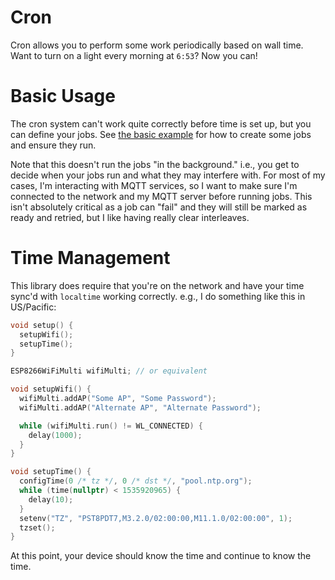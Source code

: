 # Cron

Cron allows you to perform some work periodically based on wall time.
Want to turn on a light every morning at `6:53`?  Now you can!

# Basic Usage

The cron system can't work quite correctly before time is set up, but
you can define your jobs.  See [the basic
example](examples/basic/basic.ino) for how to create some jobs and
ensure they run.

Note that this doesn't run the jobs "in the background."  i.e., you
get to decide when your jobs run and what they may interfere with.
For most of my cases, I'm interacting with MQTT services, so I want to
make sure I'm connected to the network and my MQTT server before
running jobs.  This isn't absolutely critical as a job can "fail" and
they will still be marked as ready and retried, but I like having
really clear interleaves.

# Time Management

This library does require that you're on the network and have your
time sync'd with `localtime` working correctly.   e.g., I do something
like this in US/Pacific:

```cpp
void setup() {
  setupWifi();
  setupTime();
}

ESP8266WiFiMulti wifiMulti; // or equivalent

void setupWifi() {
  wifiMulti.addAP("Some AP", "Some Password");
  wifiMulti.addAP("Alternate AP", "Alternate Password");

  while (wifiMulti.run() != WL_CONNECTED) {
    delay(1000);
  }
}

void setupTime() {
  configTime(0 /* tz */, 0 /* dst */, "pool.ntp.org");
  while (time(nullptr) < 1535920965) {
    delay(10);
  }
  setenv("TZ", "PST8PDT7,M3.2.0/02:00:00,M11.1.0/02:00:00", 1);
  tzset();
}
```

At this point, your device should know the time and continue to know
the time.
